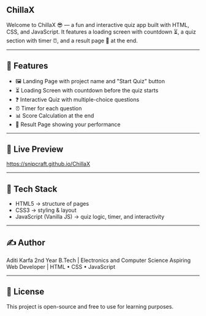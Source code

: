 ## ChillaX 
Welcome to ChillaX 😎 — a fun and interactive quiz app built with HTML, CSS, and JavaScript.
It features a loading screen with countdown ⏳, a quiz section with timer ⏰, and a result page 🎉 at the end.

---

## 🚀 Features
- 🖼️ Landing Page with project name and "Start Quiz" button
- ⏳ Loading Screen with countdown before the quiz starts
- ❓ Interactive Quiz with multiple-choice questions
- ⏰ Timer for each question
- 📊 Score Calculation at the end
- 🎉 Result Page showing your performance

---

## 🌟 Live Preview
https://snipcraft.github.io/ChillaX

---

## 🧰 Tech Stack
- HTML5 → structure of pages
- CSS3 → styling & layout
- JavaScript (Vanilla JS) → quiz logic, timer, and interactivity

---

## ✍️ Author
Aditi Karfa
2nd Year B.Tech | Electronics and Computer Science
Aspiring Web Developer | HTML • CSS • JavaScript

---

## 📄 License
This project is open-source and free to use for learning purposes.
